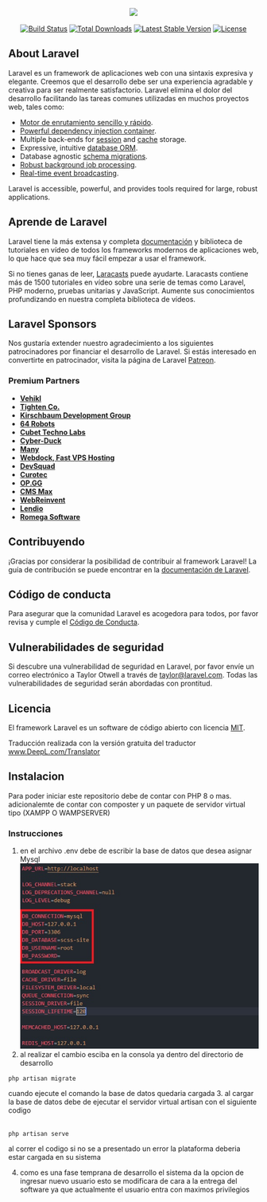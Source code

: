 <p align="center"><a href="https://laravel.com" target="_blank"><img src="https://raw.githubusercontent.com/laravel/art/master/logo-lockup/5%20SVG/2%20CMYK/1%20Full%20Color/laravel-logolockup-cmyk-red.svg" width="400"></a></p>

<p align="center">
<a href="https://travis-ci.org/laravel/framework"><img src="https://travis-ci.org/laravel/framework.svg" alt="Build Status"></a>
<a href="https://packagist.org/packages/laravel/framework"><img src="https://img.shields.io/packagist/dt/laravel/framework" alt="Total Downloads"></a>
<a href="https://packagist.org/packages/laravel/framework"><img src="https://img.shields.io/packagist/v/laravel/framework" alt="Latest Stable Version"></a>
<a href="https://packagist.org/packages/laravel/framework"><img src="https://img.shields.io/packagist/l/laravel/framework" alt="License"></a>
</p>

## About Laravel

Laravel es un framework de aplicaciones web con una sintaxis expresiva y elegante. Creemos que el desarrollo debe ser una experiencia agradable y creativa para ser realmente satisfactorio. Laravel elimina el dolor del desarrollo facilitando las tareas comunes utilizadas en muchos proyectos web, tales como:

-   [Motor de enrutamiento sencillo y rápido](https://laravel.com/docs/routing).
-   [Powerful dependency injection container](https://laravel.com/docs/container).
-   Multiple back-ends for [session](https://laravel.com/docs/session) and [cache](https://laravel.com/docs/cache) storage.
-   Expressive, intuitive [database ORM](https://laravel.com/docs/eloquent).
-   Database agnostic [schema migrations](https://laravel.com/docs/migrations).
-   [Robust background job processing](https://laravel.com/docs/queues).
-   [Real-time event broadcasting](https://laravel.com/docs/broadcasting).

Laravel is accessible, powerful, and provides tools required for large, robust applications.

## Aprende de Laravel

Laravel tiene la más extensa y completa [documentación](https://laravel.com/docs) y biblioteca de tutoriales en vídeo de todos los frameworks modernos de aplicaciones web, lo que hace que sea muy fácil empezar a usar el framework.

Si no tienes ganas de leer, [Laracasts](https://laracasts.com) puede ayudarte. Laracasts contiene más de 1500 tutoriales en vídeo sobre una serie de temas como Laravel, PHP moderno, pruebas unitarias y JavaScript. Aumente sus conocimientos profundizando en nuestra completa biblioteca de vídeos.

## Laravel Sponsors

Nos gustaría extender nuestro agradecimiento a los siguientes patrocinadores por financiar el desarrollo de Laravel. Si estás interesado en convertirte en patrocinador, visita la página de Laravel [Patreon](https://patreon.com/taylorotwell).

### Premium Partners

-   **[Vehikl](https://vehikl.com/)**
-   **[Tighten Co.](https://tighten.co)**
-   **[Kirschbaum Development Group](https://kirschbaumdevelopment.com)**
-   **[64 Robots](https://64robots.com)**
-   **[Cubet Techno Labs](https://cubettech.com)**
-   **[Cyber-Duck](https://cyber-duck.co.uk)**
-   **[Many](https://www.many.co.uk)**
-   **[Webdock, Fast VPS Hosting](https://www.webdock.io/en)**
-   **[DevSquad](https://devsquad.com)**
-   **[Curotec](https://www.curotec.com/services/technologies/laravel/)**
-   **[OP.GG](https://op.gg)**
-   **[CMS Max](https://www.cmsmax.com/)**
-   **[WebReinvent](https://webreinvent.com/?utm_source=laravel&utm_medium=github&utm_campaign=patreon-sponsors)**
-   **[Lendio](https://lendio.com)**
-   **[Romega Software](https://romegasoftware.com)**

## Contribuyendo

¡Gracias por considerar la posibilidad de contribuir al framework Laravel! La guía de contribución se puede encontrar en la [documentación de Laravel](https://laravel.com/docs/contributions).

## Código de conducta

Para asegurar que la comunidad Laravel es acogedora para todos, por favor revisa y cumple el [Código de Conducta](https://laravel.com/docs/contributions#code-of-conduct).

## Vulnerabilidades de seguridad

Si descubre una vulnerabilidad de seguridad en Laravel, por favor envíe un correo electrónico a Taylor Otwell a través de [taylor@laravel.com](mailto:taylor@laravel.com). Todas las vulnerabilidades de seguridad serán abordadas con prontitud.

## Licencia

El framework Laravel es un software de código abierto con licencia [MIT](https://opensource.org/licenses/MIT).

Traducción realizada con la versión gratuita del traductor www.DeepL.com/Translator

## Instalacion

Para poder iniciar este repositorio debe de contar con PHP 8 o mas.
adicionalemte de contar con composter y un paquete de servidor virtual tipo (XAMPP O WAMPSERVER)

### Instrucciones

1. en el archivo .env debe de escribir la base de datos que desea asignar Mysql
   ![Texto alternativo](/imagen1.jpg)
2. al realizar el cambio esciba en la consola ya dentro del directorio de desarrollo

```
php artisan migrate
```

cuando ejecute el comando la base de datos quedaria cargada
3. al cargar la base de datos debe de ejecutar el servidor virtual artisan con el siguiente codigo

```

php artisan serve

```
al correr el codigo si no se a presentado un error la plataforma deberia estar cargada en su sistema

4. como es una fase temprana de desarrollo el sistema da la opcion de ingresar nuevo usuario
   esto se modificara de cara a la entrega del software ya que actualmente el usuario entra con maximos privilegios
